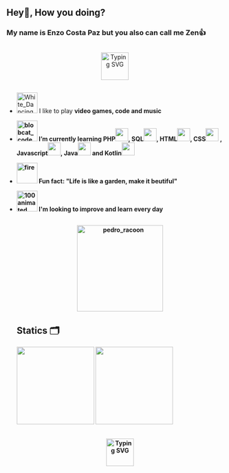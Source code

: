 ## Hey👋, How you doing? 
### My name is Enzo Costa Paz but you also can call me Zen👍
##
<div align="center">
<a href="https://git.io/typing-svg"><img src="https://readme-typing-svg.herokuapp.com?font=Bookman+Old+Style&duration=3500&pause=1000&color=F7F7F7&background=AC992200&random=false&width=435&lines=Hey%2C+Thats+my+Github+Profile+%F0%9F%91%8B;Take+a+look+and+enjoy+%F0%9F%91%8B%F0%9F%99%82" alt="Typing SVG"widht = "64px" height = "64px" /></a>
</div>
 

##
- <a href="https://emoji.gg/emoji/88014-white-dancing-stickman"><img src="https://cdn3.emoji.gg/emojis/88014-white-dancing-stickman.gif" width="48px" height="48px" alt="White_Dancing_Stickman"></a> I like to play <b>video games, code and music
- <a href="https://emoji.gg/emoji/1878-blobcat-code"><img src="https://cdn3.emoji.gg/emojis/1878-blobcat-code.gif" width="48px" height="48px" alt="blobcat_code"></a> I’m currently learning <b>PHP<img src="https://cdn.jsdelivr.net/gh/devicons/devicon@latest/icons/php/php-original.svg" widht = "30px" height = "30px" />, SQL<img src="https://cdn.jsdelivr.net/gh/devicons/devicon@latest/icons/azuresqldatabase/azuresqldatabase-original.svg" widht = "30px" height = "30px"/>, HTML<img src="https://cdn.jsdelivr.net/gh/devicons/devicon@latest/icons/html5/html5-original.svg" widht = "30px" height = "30px"/>, CSS<img src="https://cdn.jsdelivr.net/gh/devicons/devicon@latest/icons/css3/css3-original.svg" widht = "30px" height = "30px"/> , Javascript<img src="https://cdn.jsdelivr.net/gh/devicons/devicon@latest/icons/javascript/javascript-original.svg" widht = "30px" height = "30px" />, Java<img src="https://cdn.jsdelivr.net/gh/devicons/devicon@latest/icons/java/java-original.svg"  widht = "30px" height = "30px"/> and Kotlin<img src="https://cdn.jsdelivr.net/gh/devicons/devicon@latest/icons/androidstudio/androidstudio-original.svg"  widht = "30px" height = "30px"/>  </b>
- <a href="https://emoji.gg/emoji/5138-fire"><img src="https://cdn3.emoji.gg/emojis/5138-fire.gif" width="48px" height="48px" alt="fire"></a> Fun fact: "Life is like a garden, make it beutiful"
- <a href="https://emoji.gg/emoji/6919-100animated"><img src="https://cdn3.emoji.gg/emojis/6919-100animated.gif" width="48px" height="48px" alt="100animated"></a> I'm looking to improve and learn every day
  ##
  <div align="center">
    <a href="https://emoji.gg/emoji/91428-pedro-racoon"><img src="https://cdn3.emoji.gg/emojis/91428-pedro-racoon.gif" width="200px" height="200px" alt="pedro_racoon"></a>
  </div>
   
   ## Statics 🗂️
  <div align="center>
<a href="https://github.com/EnzoCostaPaz">
<img loading="lazy" height="180em" src="https://github-readme-stats.vercel.app/api/top-langs/?username=EnzoCostaPaz&layout=compact&langs_count=7&theme=dracula"/>
<img loading="lazy" height="180em" src="https://github-readme-stats.vercel.app/api?username=EnzoCostaPaz&show_icons=true&theme=dracula&include_all_commits=true&count_private=true"/>
</div>
 
 ##
 
 <div align="center">
<a href="https://git.io/typing-svg"><img src="https://readme-typing-svg.herokuapp.com?font=Bookman+Old+Style&duration=3500&pause=1000&color=F7F7F7&background=AC992200&random=false&width=435&lines=Thanks+for+watching+this+far%E2%9C%8C%EF%B8%8F;Have+a+nice+day%F0%9F%98%8E" alt="Typing SVG"widht = "64px" height = "64px" /></a>
</div>
